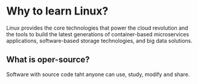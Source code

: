 # Why to learn Linux?
Linux provides the core technologies that power the cloud revolution and the tools to build the latest generations of container-based microservices applications, software-based storage technologies, and big data solutions.


## What is oper-source?
Software with source code taht anyone can use, study, modify and share.
